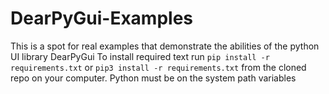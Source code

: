 # DearPyGui-Examples
This is a spot for real examples that demonstrate the abilities of the python UI library DearPyGui
To install required text run `pip install -r requirements.txt` or `pip3 install -r requirements.txt` from the cloned repo on your computer. Python must be on the system path variables
